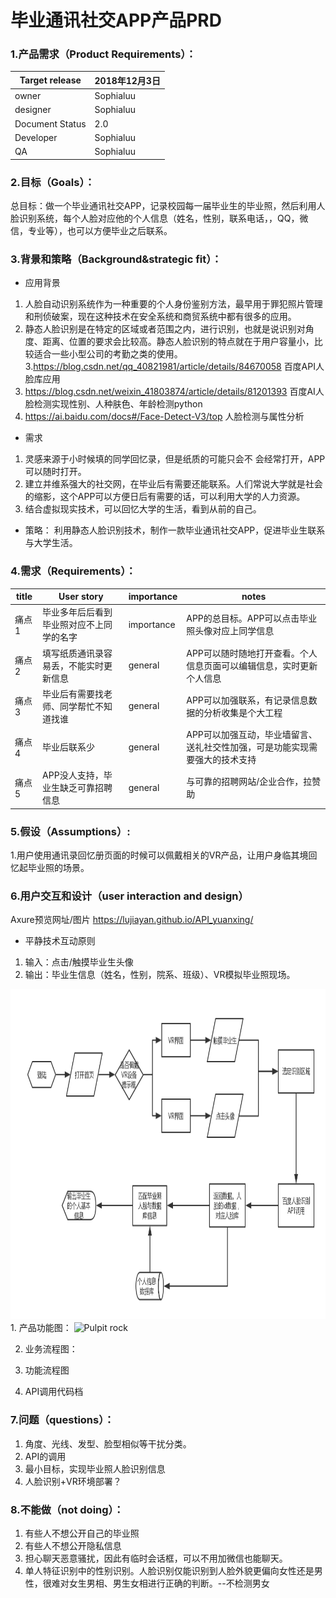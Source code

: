 #  毕业通讯社交APP产品PRD

### 1.产品需求（Product Requirements）：
Target release | 2018年12月3日
---|---
owner | Sophialuu
designer | Sophialuu
Document Status|2.0
Developer| Sophialuu
QA| Sophialuu

### 2.目标（Goals）：

总目标：做一个毕业通讯社交APP，记录校园每一届毕业生的毕业照，然后利用人脸识别系统，每个人脸对应他的个人信息（姓名，性别，联系电话，，QQ，微信，专业等），也可以方便毕业之后联系。
 

### 3.背景和策略（Background&strategic fit）：
- 应用背景
1. 人脸自动识别系统作为一种重要的个人身份鉴别方法，最早用于罪犯照片管理和刑侦破案，现在这种技术在安全系统和商贸系统中都有很多的应用。
2. 静态人脸识别是在特定的区域或者范围之内，进行识别，也就是说识别对角度、距离、位置的要求会比较高。静态人脸识别的特点就在于用户容量小，比较适合一些小型公司的考勤之类的使用。
3.https://blog.csdn.net/qq_40821981/article/details/84670058 百度API人脸库应用
4. https://blog.csdn.net/weixin_41803874/article/details/81201393  百度AI人脸检测实现性别、人种肤色、年龄检测python
5. https://ai.baidu.com/docs#/Face-Detect-V3/top 人脸检测与属性分析

-  需求 
1. 灵感来源于小时候填的同学回忆录，但是纸质的可能只会不 会经常打开，APP可以随时打开。
2.  建立并维系强大的社交网，在毕业后有需要还能联系。人们常说大学就是社会的缩影，这个APP可以方便日后有需要的话，可以利用大学的人力资源。
3. 结合虚拟现实技术，可以回忆大学的生活，看到从前的自己。

- 策略：
利用静态人脸识别技术，制作一款毕业通讯社交APP，促进毕业生联系与大学生活。

### 4.需求（Requirements）：

title | User story |importance |notes |
--- |--- |--- |--- |
痛点1 | 毕业多年后后看到毕业照对应不上同学的名字|   importance |APP的总目标。APP可以点击毕业照头像对应上同学信息|
痛点2 | 填写纸质通讯录容易丢，不能实时更新信息|  general |APP可以随时随地打开查看。个人信息页面可以编辑信息，实时更新个人信息|
痛点3 | 毕业后有需要找老师、同学帮忙不知道找谁| general |APP可以加强联系，有记录信息数据的分析收集是个大工程|
痛点4 | 毕业后联系少| general |APP可以加强互动，毕业墙留言、送礼社交性加强，可是功能实现需要强大的技术支持|
痛点5 | APP没人支持，毕业生缺乏可靠招聘信息|general|  与可靠的招聘网站/企业合作，拉赞助|

### 5.假设（Assumptions）:
1.用户使用通讯录回忆册页面的时候可以佩戴相关的VR产品，让用户身临其境回忆起毕业照的场景。

### 6.用户交互和设计（user interaction and design）

Axure预览网址/图片
 https://lujiayan.github.io/API_yuanxing/
- 平静技术互动原则
1.  输入：点击/触摸毕业生头像
2.  输出：毕业生信息（姓名，性别，院系、班级）、VR模拟毕业照现场。

<img border="0" src="/images/首页流程图.jpg" alt="Pulpit rock" width="604" height="528">
1. 产品功能图：
<img border="0" src="/images/毕业社交APP功能结构图 (2).jpg" alt="Pulpit rock" width="604" height="528">


2. 业务流程图：


3. 功能流程图

4. API调用代码档
 
### 7.问题（questions）：

 1. 角度、光线、发型、脸型相似等干扰分类。
 2. API的调用
 3. 最小目标，实现毕业照人脸识别信息
 4. 人脸识别+VR环境部署？

### 8.不能做（not doing）：

 1. 有些人不想公开自己的毕业照
 2. 有些人不想公开隐私信息
 3. 担心聊天恶意骚扰，因此有临时会话框，可以不用加微信也能聊天。
 4. 单人特征识别中的性别识别。人脸识别仅能识别到人脸外貌更偏向女性还是男性，很难对女生男相、男生女相进行正确的判断。--不检测男女










